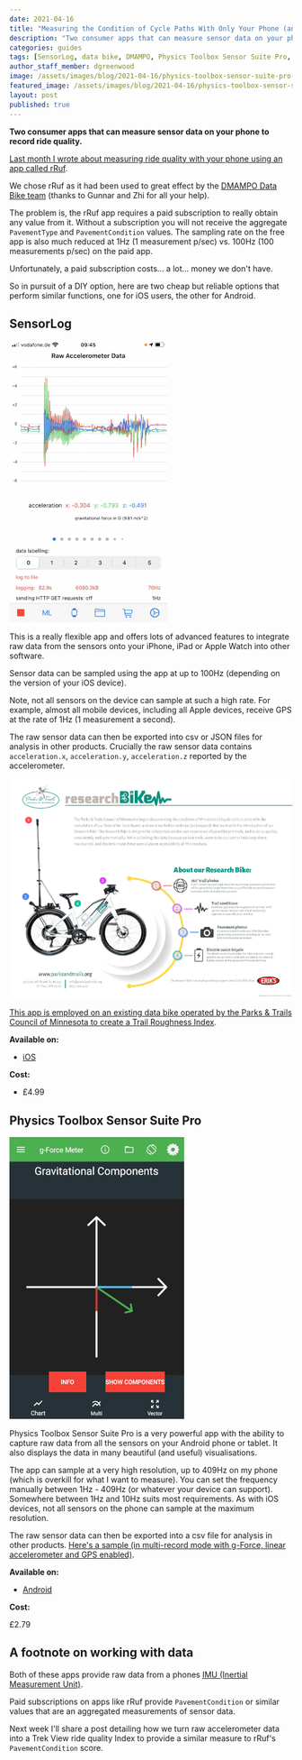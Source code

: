 ```yaml
---
date: 2021-04-16
title: "Measuring the Condition of Cycle Paths With Only Your Phone (an update)"
description: "Two consumer apps that can measure sensor data on your phone to record ride quality."
categories: guides
tags: [SensorLog, data bike, DMAMPO, Physics Toolbox Sensor Suite Pro, bike]
author_staff_member: dgreenwood
image: /assets/images/blog/2021-04-16/physics-toolbox-sensor-suite-pro-meta.jpeg
featured_image: /assets/images/blog/2021-04-16/physics-toolbox-sensor-suite-pro-sm.jpeg
layout: post
published: true
---
```


**Two consumer apps that can measure sensor data on your phone to record ride quality.**

[Last month I wrote about measuring ride quality with your phone using an app called rRuf](/blog/measuring-condition-cycle-paths-phone).

We chose rRuf as it had been used to great effect by the [DMAMPO Data Bike team](https://dmampo.org/data-bike/) (thanks to Gunnar and Zhi for all your help).

The problem is, the rRuf app requires a paid subscription to really obtain any value from it. Without a subscription you will not receive the aggregate `PavementType` and `PavementCondition` values. The sampling rate on the free app is also much reduced at 1Hz (1 measurement p/sec) vs. 100Hz (100 measurements p/sec) on the paid app.

Unfortunately, a paid subscription costs... a lot... money we don't have.

So in pursuit of a DIY option, here are two cheap but reliable options that perform similar functions, one for iOS users, the other for Android.

## SensorLog

<img class="img-fluid" src="/assets/images/blog/2021-04-16/sensorlog.jpeg" alt="SensorLog iOS app" title="SensorLog iOS app" />

This is a really flexible app and offers lots of advanced features to integrate raw data from the sensors onto your iPhone, iPad or Apple Watch into other software. 

Sensor data can be sampled using the app at up to 100Hz (depending on the version of your iOS device).

Note, not all sensors on the device can sample at such a high rate. For example, almost all mobile devices, including all Apple devices, receive GPS at the rate of 1Hz (1 measurement a second).

The raw sensor data can then be exported into csv or JSON files for analysis in other products. Crucially the raw sensor data contains `acceleration.x`, `acceleration.y`, `acceleration.z` reported by the accelerometer.

<img class="img-fluid" src="/assets/images/blog/2021-04-16/ResearchBikeInfographic-sm.jpeg" alt="Minnesota Research Bike" title="Minnesota Research Bike" />

[This app is employed on an existing data bike operated by the Parks & Trails Council of Minnesota to create a Trail Roughness Index](https://www.parksandtrails.org/2018/07/31/researchbike-adventure-underway/).

**Available on:**

* [iOS](https://apps.apple.com/gb/app/sensorlog/id388014573)

**Cost:**

* £4.99

## Physics Toolbox Sensor Suite Pro

<img class="img-fluid" src="/assets/images/blog/2021-04-16/Physics-Toolbox-Accelerometer-app.png" alt="Physics Toolbox Accelerometer app" title="Physics Toolbox Accelerometer app" />

Physics Toolbox Sensor Suite Pro is a very powerful app with the ability to capture raw data from all the sensors on your Android phone or tablet. It also displays the data in many beautiful (and useful) visualisations.

The app can sample at a very high resolution, up to 409Hz on my phone (which is overkill for what I want to measure). You can set the frequency manually between 1Hz - 409Hz (or whatever your device can support). Somewhere between 1Hz and 10Hz suits most requirements. As with iOS devices, not all sensors on the phone can sample at the maximum resolution.

The raw sensor data can then be exported into a csv file for analysis in other products. [Here's a sample (in multi-record mode with g-Force, linear accelerometer and GPS enabled)](https://docs.google.com/spreadsheets/d/1IkbSO9RulsnjQ96o9nOZjmstZ1gmCnF9bo5q22K5ASQ/edit#gid=1315472714).

**Available on:**

* [Android](https://play.google.com/store/apps/details?id=net.vieyrasoftware.physicstoolboxsuitepro&hl=en_GB&gl=US)

**Cost:**

£2.79

## A footnote on working with data

Both of these apps provide raw data from a phones [IMU (Inertial Measurement Unit)](/blog/360-camera-sensors-imu-accelerometer-gyroscope-magnetometer).

Paid subscriptions on apps like rRuf provide `PavementCondition` or similar values that are an aggregated measurements of sensor data.

Next week I'll share a post detailing how we turn raw accelerometer data into a Trek View ride quality Index to provide a similar measure to rRuf's `PavementCondition` score.